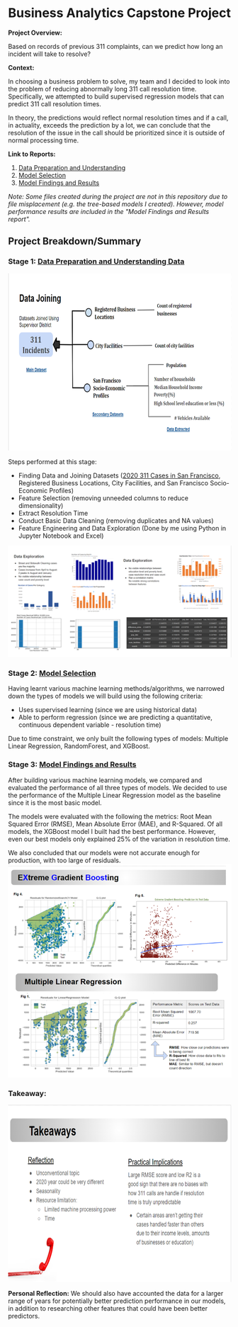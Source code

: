 # Business Analytics Capstone Project

__Project Overview:__ 

Based on records of previous 311 complaints, can we predict how long an incident will take to resolve?

__Context:__ 

In choosing a business problem to solve, my team and I decided to look into the problem of reducing abnormally long 311 call resolution time. Specifically, we attempted to build supervised regression models that can predict 311 call resolution times. 

In theory, the predictions would reflect normal resolution times and if a call, in actuality, exceeds the prediction by a lot, we can conclude that the resolution of the issue in the call should be prioritized since it is outside of normal processing time.

__Link to Reports:__
1. [Data Preparation and Understanding](https://docs.google.com/presentation/d/1cNAAgVxRoOjzag2rKMAHLFmK46ZXGNRW_qmfJ-iy3uk/edit?usp=sharing)
2. [Model Selection](https://docs.google.com/presentation/d/1bqSDOui2vZBtfdjYC2-SaFutK6x_-t_AX1RFgxYnALM/edit?usp=sharing)
3. [Model Findings and Results](https://docs.google.com/presentation/d/12Ww5un8kX3s4O1QaNZfMki8OF6bZz94bsmFw85RYWrc/edit?usp=sharing)

*Note: Some files created during the project are not in this repository due to file misplacement (e.g. the tree-based models I created). However, model performance results are included in the "Model Findings and Results report".*

## Project Breakdown/Summary
### Stage 1: [Data Preparation and Understanding Data](https://docs.google.com/presentation/d/1cNAAgVxRoOjzag2rKMAHLFmK46ZXGNRW_qmfJ-iy3uk/edit?usp=sharing) 

<img src = "images/Dataset Joining - Overview.png" width = 700 height = 400>

Steps performed at this stage:
- Finding Data and Joining Datasets ([2020 311 Cases in San Francisco](https://data.sfgov.org/City-Infrastructure/311-Cases/vw6y-z8j6), Registered Business Locations, City Facilities, and San Francisco Socio-Economic Profiles)
- Feature Selection (removing unneeded columns to reduce dimensionality)
- Extract Resolution Time
- Conduct Basic Data Cleaning (removing duplicates and NA values)
- Feature Engineering and Data Exploration (Done by me using Python in Jupyter Notebook and Excel)

<img src = "images/Data Exploration.png">

### Stage 2: [Model Selection](https://docs.google.com/presentation/d/1bqSDOui2vZBtfdjYC2-SaFutK6x_-t_AX1RFgxYnALM/edit?usp=sharing)

Having learnt various machine learning methods/algorithms, we narrowed down the types of models we will build using the following criteria:
- Uses supervised learning (since we are using historical data)
- Able to perform regression (since we are predicting a quantitative, continuous dependent variable - resolution time)

Due to time constraint, we only built the following types of models: Multiple Linear Regression, RandomForest, and XGBoost.

### Stage 3: [Model Findings and Results](https://docs.google.com/presentation/d/12Ww5un8kX3s4O1QaNZfMki8OF6bZz94bsmFw85RYWrc/edit?usp=sharing)

After building various machine learning models, we compared and evaluated the performance of all three types of models. We decided to use the performance of the Multiple Linear Regression model as the baseline since it is the most basic model.

The models were evaluated with the following the metrics: Root Mean Squared Error (RMSE), Mean Absolute Error (MAE), and R-Squared.
Of all models, the XGBoost model I built had the best performance. However, even our best models only explained 25% of the variation in resolution time.

We also concluded that our models were not accurate enough for production, with too large of residuals.
<img src = "images/Residuals per Model.png">


### Takeaway:
<img src = "images/Project Takeaways.png" width = 700 height = 400>


__Personal Reflection:__ 
We should also have accounted the data for a larger range of years for potentially better prediction performance in our models, in addition to researching other features that could have been better predictors. 
